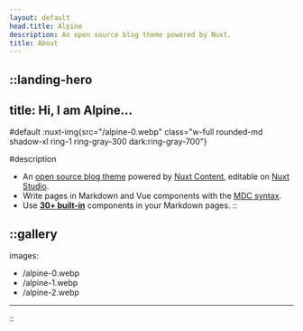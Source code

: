 ```yaml
---
layout: default
head.title: Alpine
description: An open source blog theme powered by Nuxt.
title: About
---
```


::landing-hero
---
title: Hi, I am Alpine...
---
#default
:nuxt-img{src="/alpine-0.webp" class="w-full rounded-md shadow-xl ring-1 ring-gray-300 dark:ring-gray-700"}

#description
- An [open source blog theme](https://github.com/nuxt-themes/alpine) powered by [Nuxt Content](https://content.nuxtjs.org), editable on [Nuxt Studio](https://nuxt.studio).
- Write pages in Markdown and Vue components with the [MDC syntax](https://content.nuxtjs.org/guide/writing/mdc).
- Use [**30+ built-in**](https://elements.nuxt.space) components in your Markdown pages.
::

::gallery
---
images:
  - /alpine-0.webp
  - /alpine-1.webp
  - /alpine-2.webp
---
::
